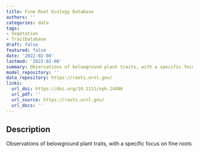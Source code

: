 ```yaml
---
title: Fine Root Ecology Database
authors: ''
categories: data
tags:
- Vegetation
- TraitDatabase
draft: false
featured: false
date: '2022-02-08'
lastmod: '2022-02-08'
summary: Observations of belowground plant traits, with a specific focus on fine roots
model_repository: ''
data_repository: https://roots.ornl.gov/
links:
  url_doi: https://doi.org/10.1111/nph.14486
  url_pdf: ''
  url_source: https://roots.ornl.gov/
  url_docs: ''
---
```


## Description

Observations of belowground plant traits, with a specific focus on fine roots

